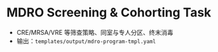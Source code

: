 # MDRO Screening & Cohorting Task

- CRE/MRSA/VRE 等筛查策略、同室与专人分区、终末消毒
- 输出：`templates/output/mdro-program-tmpl.yaml`
